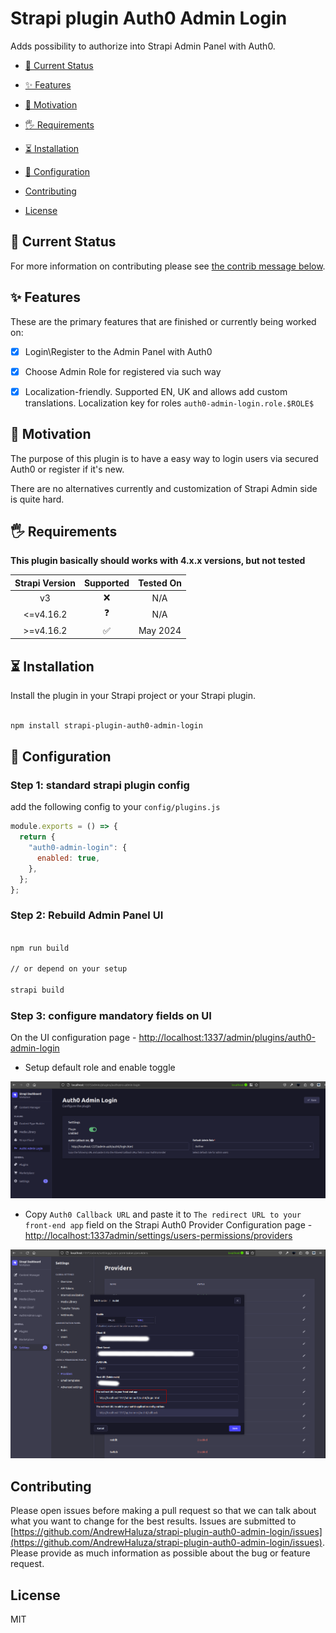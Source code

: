 # Strapi plugin Auth0 Admin Login

Adds possibility to authorize into Strapi Admin Panel with Auth0.


- [🚦 Current Status](#current-status)

- [✨ Features](#features)

- [🤔 Motivation](#motivation)

- [🖐 Requirements](#requirements)

- [⏳ Installation](#installation)

- [🔧 Configuration](#configuration)

- [Contributing](#contributing)

- [License](#license)

## 🚦 Current Status

For more information on contributing please see [the contrib message below](#contributing).

## ✨ Features

These are the primary features that are finished or currently being worked on:

- [x] Login\Register to the Admin Panel with Auth0

- [x] Choose Admin Role for registered via such way

- [x] Localization-friendly. Supported EN, UK and allows add custom translations. Localization key for roles `auth0-admin-login.role.$ROLE$`

## 🤔 Motivation

The purpose of this plugin is to have a easy way to login users via secured Auth0 or register if it's new.

There are no alternatives currently and customization of Strapi Admin side is quite hard. 

## 🖐 Requirements

**This plugin basically should works with 4.x.x versions, but not tested**

| Strapi Version | Supported | Tested On |
|:--------------:|:---------:|:---------:|
|       v3       |     ❌     |    N/A    |
|    <=v4.16.2   |     ❓     |    N/A    |
|    >=v4.16.2   |     ✅     |  May 2024 |


## ⏳ Installation

Install the plugin in your Strapi project or your Strapi plugin.

```bash

npm install strapi-plugin-auth0-admin-login

```

## 🔧 Configuration

### Step 1: standard strapi plugin config

add the following config to your `config/plugins.js`

```js
module.exports = () => {
  return {
    "auth0-admin-login": {
      enabled: true,
    },
  };
};
```

### Step 2: Rebuild Admin Panel UI

```bash

npm run build

// or depend on your setup

strapi build

```

### Step 3: configure mandatory fields on UI

On the UI configuration page - [http://localhost:1337/admin/plugins/auth0-admin-login](http://localhost:1337/admin/plugins/auth0-admin-login)
- Setup default role and enable toggle


![Plugin Configuration Page](/docs/plugin-configurations.png)

- Copy `Auth0 Callback URL` and paste it to `The redirect URL to your front-end app` field on the Strapi Auth0 Provider Configuration page - [http://localhost:1337admin/settings/users-permissions/providers](http://localhost:1337admin/settings/users-permissions/providers)


![Strapi Auth0 Configuration Page](/docs/auth0-configuration.png)


## Contributing

Please open issues before making a pull request so that we can talk about what you want to change for the best results.
Issues are submitted to [https://github.com/AndrewHaluza/strapi-plugin-auth0-admin-login/issues](https://github.com/AndrewHaluza/strapi-plugin-auth0-admin-login/issues). Please provide as much information as possible about the bug or feature request.

## License

MIT
